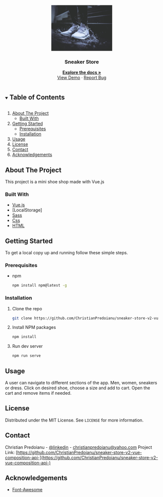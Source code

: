 <!-- PROJECT LOGO -->
<br />
<p align="center">
  <a href="https://github.com/ChristianPredoianu/sneaker-store-v2-vue-composition-api-">
    <img src="public/adidas-ultra.jpg" alt="Logo" width="200" height="150">
  </a>

  <h3 align="center">Sneaker Store</h3>

  <p align="center">
    <a href="https://github.com/ChristianPredoianu/sneaker-store-v2-vue-composition-api-"><strong>Explore the docs »</strong></a>
    <br />
    <a href="https://sneaker-storev2.netlify.app/">View Demo</a>
    ·
    <a href="https://github.com/ChristianPredoianu/sneaker-store-v2-vue-composition-api-/issues/issues">Report Bug</a>
  </p>
</p>



<!-- TABLE OF CONTENTS -->
<details open="open">
  <summary><h2 style="display: inline-block">Table of Contents</h2></summary>
  <ol>
    <li>
      <a href="#about-the-project">About The Project</a>
      <ul>
        <li><a href="#built-with">Built With</a></li>
      </ul>
    </li>
    <li>
      <a href="#getting-started">Getting Started</a>
      <ul>
        <li><a href="#prerequisites">Prerequisites</a></li>
        <li><a href="#installation">Installation</a></li>
      </ul>
    </li>
    <li><a href="#usage">Usage</a></li>
    <li><a href="#license">License</a></li>
    <li><a href="#contact">Contact</a></li>
    <li><a href="#acknowledgements">Acknowledgements</a></li>
  </ol>
</details>



<!-- ABOUT THE PROJECT -->
## About The Project

This project is a mini shoe shop made with Vue.js

### Built With

* [Vue.js](https://vuejs.org/)
* [LocalStorage] 
* [Sass](https://sass-lang.com/)
* [Css](https://www.w3.org/Style/CSS/Overview.en.html)
* [HTML](https://developer.mozilla.org/sv-SE/docs/Web/HTML)



<!-- GETTING STARTED -->
## Getting Started

To get a local copy up and running follow these simple steps.

### Prerequisites

* npm
  ```sh
  npm install npm@latest -g
  ```

### Installation

1. Clone the repo
   ```sh
   git clone https://github.com/ChristianPredoianu/sneaker-store-v2-vue-composition-api-.git
   ```
2. Install NPM packages
   ```sh
   npm install
   ```
   
3. Run dev server
   ```sh
   npm run serve
   ```




<!-- USAGE EXAMPLES -->
## Usage

A user can navigate to different sections of the app. Men, women, sneakers or dress.
Click on desired shoe, choose a size and add to cart. Open the cart and remove items if needed.



<!-- LICENSE -->
## License

Distributed under the MIT License. See `LICENSE` for more information.


<!-- CONTACT -->
## Contact

Christian Predoianu - [@linkedin](https://se.linkedin.com/in/christian-predoianu-369218157) - christianpredoianu@yahoo.com
Project Link: [https://github.com/ChristianPredoianu/sneaker-store-v2-vue-composition-api-](https://github.com/ChristianPredoianu/sneaker-store-v2-vue-composition-api-)



<!-- ACKNOWLEDGEMENTS -->
## Acknowledgements

* [Font-Awesome](https://fontawesome.com/)


